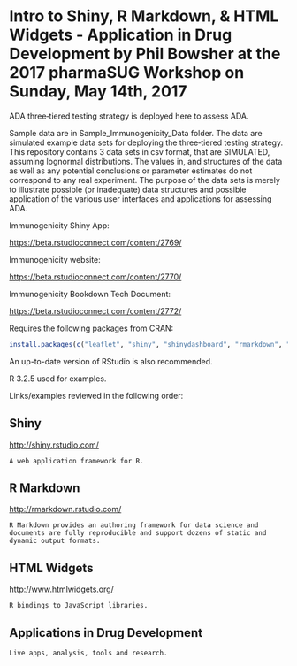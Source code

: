 # Intro to Shiny, R Markdown, & HTML Widgets - Application in Drug Development by Phil Bowsher at the 2017 pharmaSUG Workshop on Sunday, May 14th, 2017

ADA three‐tiered testing strategy is deployed here to assess ADA.

Sample data are in Sample_Immunogenicity_Data folder. The data are simulated example data sets for deploying the three‐tiered testing strategy. This repository contains 3 data sets in csv format, that are SIMULATED, assuming lognormal distributions. The values in, and structures of the data as well as any potential conclusions or parameter estimates do not correspond to any real experiment. The purpose of the data sets is merely to illustrate possible (or inadequate) data structures and possible application of the various user interfaces and applications for assessing ADA.

Immunogenicity Shiny App:

https://beta.rstudioconnect.com/content/2769/

Immunogenicity website:

https://beta.rstudioconnect.com/content/2770/

Immunogenicity Bookdown Tech Document:

https://beta.rstudioconnect.com/content/2772/

Requires the following packages from CRAN:

```r
install.packages(c("leaflet", "shiny", "shinydashboard", "rmarkdown", "flex_dashboard", "ggplot2", "plotly", "plyr", "reshape2"))
``` 

An up-to-date version of RStudio is also recommended.

R 3.2.5 used for examples.

Links/examples reviewed in the following order:

## **Shiny**

http://shiny.rstudio.com/

    A web application framework for R.

## **R Markdown**

http://rmarkdown.rstudio.com/
  
    R Markdown provides an authoring framework for data science and documents are fully reproducible and support dozens of static and dynamic output formats.

## **HTML Widgets**

http://www.htmlwidgets.org/

    R bindings to JavaScript libraries.
    
## **Applications in Drug Development**

    Live apps, analysis, tools and research.